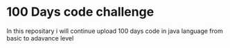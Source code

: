 <h1>100 Days code challenge </h1>
In this repositary i will continue upload 100 days code in java language from basic to adavance level
